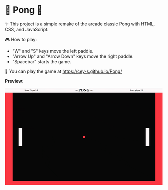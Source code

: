 # 🏓 Pong 🏓
✨ This project is a simple remake of the arcade classic Pong with HTML, CSS, and JavaScript.

🎮 How to play:
- "W" and "S" keys move the left paddle.
- "Arrow Up" and "Arrow Down" keys move the right paddle.
- "Spacebar" starts the game. 

🚀 You can play the game at https://cey-s.github.io/Pong/

**Preview:**

<img alt="Recording from the website" src="PongDemo.gif">
